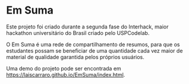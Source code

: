 # Em Suma

Este projeto foi criado durante a segunda fase do Interhack, maior hackathon universitário do Brasil criado pelo USPCodelab.

O Em Suma é uma rede de compartilhamento de resumos, para que os estudantes possam se beneficiar de uma quantidade cada vez maior de material de qualidade garantida pelos próprios usuários.

Uma demo do projeto pode ser encontrada em https://laiscarraro.github.io/EmSuma/index.html.
